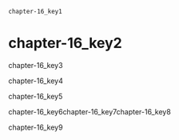 ```ngMeta
chapter-16_key1
```
# chapter-16_key2
chapter-16_key3

chapter-16_key4

chapter-16_key5

chapter-16_key6chapter-16_key7chapter-16_key8

chapter-16_key9